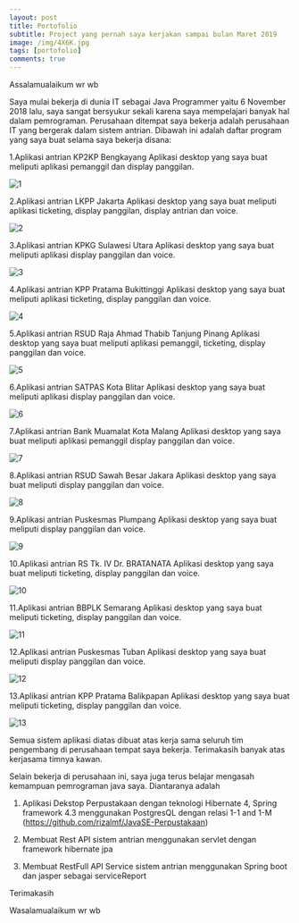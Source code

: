 ```yaml
---
layout: post
title: Portofolio
subtitle: Project yang pernah saya kerjakan sampai bulan Maret 2019
image: /img/4X6K.jpg
tags: [portofolio]
comments: true
---
```

Assalamualaikum wr wb


Saya mulai bekerja di dunia IT sebagai Java Programmer yaitu 6 November 2018 lalu, saya sangat bersyukur sekali karena saya mempelajari banyak hal dalam pemrograman. Perusahaan ditempat saya bekerja adalah perusahaan IT yang bergerak dalam sistem antrian. Dibawah ini adalah daftar program yang saya buat selama saya bekerja disana:

1.Aplikasi antrian KP2KP Bengkayang
Aplikasi desktop yang saya buat meliputi aplikasi pemanggil dan display panggilan.

 ![1](/img/1.JPG)		 

2.Aplikasi antrian LKPP Jakarta
Aplikasi desktop yang saya buat meliputi aplikasi ticketing, display panggilan, display antrian dan voice.

 ![2](/img/2.JPG)	

3.Aplikasi antrian KPKG Sulawesi Utara
Aplikasi desktop yang saya buat meliputi aplikasi display panggilan dan voice. 

 ![3](/img/3.JPG)	

4.Aplikasi antrian KPP Pratama Bukittinggi
Aplikasi desktop yang saya buat meliputi aplikasi ticketing, display panggilan dan voice. 
 	 
 ![4](/img/4.JPG)	

5.Aplikasi antrian RSUD Raja Ahmad Thabib Tanjung Pinang
Aplikasi desktop yang saya buat meliputi aplikasi pemanggil, ticketing, display panggilan dan voice.

 ![5](/img/5.JPG)	

6.Aplikasi antrian SATPAS Kota Blitar
Aplikasi desktop yang saya buat meliputi aplikasi display panggilan dan voice.
       
 ![6](/img/6.JPG)	

7.Aplikasi antrian Bank Muamalat Kota Malang
Aplikasi desktop yang saya buat meliputi aplikasi pemanggil display panggilan dan voice.	

 ![7](/img/7.JPG)	

8.Aplikasi antrian RSUD Sawah Besar Jakara
Aplikasi desktop yang saya buat meliputi display panggilan dan voice.

 ![8](/img/8.JPG)	 

9.Aplikasi antrian Puskesmas Plumpang
Aplikasi desktop yang saya buat meliputi display panggilan dan voice.

 ![9](/img/9.JPG)		 

10.Aplikasi antrian RS Tk. IV Dr. BRATANATA
Aplikasi desktop yang saya buat meliputi ticketing, display panggilan dan voice.

 ![10](/img/10.JPG)	

11.Aplikasi antrian BBPLK Semarang
Aplikasi desktop yang saya buat meliputi ticketing, display panggilan dan voice.

 ![11](/img/11.JPG)	

12.Aplikasi antrian Puskesmas Tuban
Aplikasi desktop yang saya buat meliputi display panggilan dan voice.

 ![12](/img/12.JPG)	

13.Aplikasi antrian KPP Pratama Balikpapan
Aplikasi desktop yang saya buat meliputi ticketing, display panggilan dan voice.

 ![13](/img/13.JPG)	 

Semua sistem aplikasi diatas dibuat atas kerja sama seluruh tim pengembang di perusahaan tempat saya bekerja. Terimakasih banyak atas kerjasama timnya kawan.


Selain bekerja di perusahaan ini, saya juga terus belajar mengasah kemampuan pemrograman java saya. Diantaranya adalah
1. Aplikasi Dekstop Perpustakaan dengan teknologi Hibernate 4, Spring framework 4.3 menggunakan PostgresQL dengan relasi 1-1 and 1-M
(https://github.com/rizalmf/JavaSE-Perpustakaan)

2. Membuat Rest API sistem antrian menggunakan servlet dengan framework hibernate jpa

3. Membuat RestFull API Service sistem antrian menggunakan Spring boot dan jasper sebagai serviceReport


Terimakasih

Wasalamualaikum wr wb
